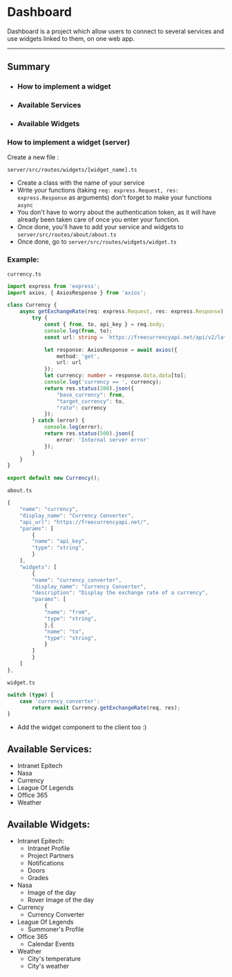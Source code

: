 # Dashboard

Dashboard is a project which allow users to connect to several services and use widgets linked to them, on one web app.

____
## Summary

- ### How to implement a widget
- ### Available Services
- ### Available Widgets


### How to implement a widget (server)

Create a new file :

```server/src/routes/widgets/[widget_name].ts```

- Create a class with the name of your service
- Write your functions (taking ```req: express.Request, res: express.Response``` as arguments) don't forget to make your functions `async`
- You don't have to worry about the authentication token, as it will have already been taken care of once you enter your function.
- Once done, you'll have to add your service and widgets to ```server/src/routes/about/about.ts```
- Once done, go to ```server/src/routes/widgets/widget.ts```

### Example:
```currency.ts```

```ts
import express from 'express';
import axios, { AxiosResponse } from 'axios';

class Currency {
    async getExchangeRate(req: express.Request, res: express.Response) {
        try {
            const { from, to, api_key } = req.body;
            console.log(from, to);
            const url: string = `https://freecurrencyapi.net/api/v2/latest?base_currency=${from}&apikey=${api_key}`;

            let response: AxiosResponse = await axios({
                method: 'get',
                url: url
            });
            let currency: number = response.data.data[to];
            console.log('currency == ', currency);
            return res.status(200).json({
                "base_currency": from,
                "target_currency": to,
                "rate": currency
            });
        } catch (error) {
            console.log(error);
            return res.status(500).json({
                error: 'Internal server error'
            });
        }
    }
}

export default new Currency();
```

```about.ts```

```ts
{
    "name": "currency",
    "display_name": "Currency Converter",
    "api_url": "https://freecurrencyapi.net/",
    "params": [
        {
        "name": "api_key",
        "type": "string",
        }
    ],
    "widgets": [
        {
        "name": "currency_converter",
        "display_name": "Currency Converter",
        "description": "Display the exchange rate of a currency",
        "params": [
            {
            "name": "from",
            "type": "string",
            },{
            "name": "to",
            "type": "string",
            }
        ]
        }
    ]
},
```

```widget.ts```

```ts
switch (type) {
    case 'currency_converter':
        return await Currency.getExchangeRate(req, res);
}
```

- Add the widget component to the client too :)

## Available Services:

- Intranet Epitech
- Nasa
- Currency
- League Of Legends
- Office 365
- Weather

## Available Widgets:

- Intranet Epitech:
  - Intranet Profile
  - Project Partners
  - Notifications
  - Doors
  - Grades
- Nasa
  - Image of the day
  - Rover Image of the day
- Currency
  - Currency Converter
- League Of Legends
  - Summoner's Profile
- Office 365
  - Calendar Events
- Weather
  - City's temperature
  - City's weather

